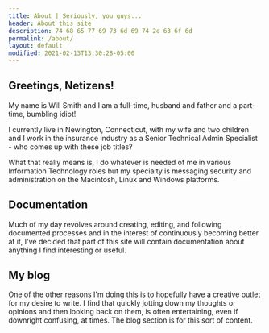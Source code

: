 ```yaml
---
title: About | Seriously, you guys...
header: About this site
description: 74 68 65 77 69 73 6d 69 74 2e 63 6f 6d
permalink: /about/
layout: default
modified: 2021-02-13T13:30:28-05:00
---
```


## Greetings, Netizens!

My name is Will Smith and I am a full-time, husband and father and a part-time, bumbling idiot!

I currently live in Newington, Connecticut, with my wife and two children and I work in the insurance industry as a Senior Technical Admin Specialist - who comes up with these job titles?

What that really means is, I do whatever is needed of me in various Information Technology roles but my specialty is messaging security and administration on the Macintosh, Linux and Windows platforms.

## Documentation

Much of my day revolves around creating, editing, and following documented processes and in the interest of continuously becoming better at it, I've decided that part of this site will contain documentation about anything I find interesting or useful.

## My blog

One of the other reasons I'm doing this is to hopefully have a
creative outlet for my desire to write. I find that quickly jotting down my thoughts or opinions
and then looking back on them, is often entertaining, even if downright confusing, at times. The
blog section is for this sort of content.